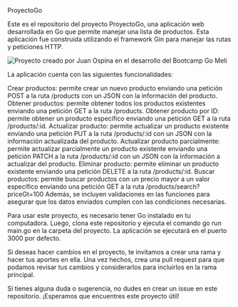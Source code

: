 ProyectoGo

Este es el repositorio del proyecto ProyectoGo, una aplicación web desarrollada en Go que permite manejar una lista de productos. Esta aplicación fue construida utilizando el framework Gin para manejar las rutas y peticiones HTTP.

![Proyecto creado por Juan Ospina en el desarrollo del Bootcamp Go Meli](/PicProfile.png)

La aplicación cuenta con las siguientes funcionalidades:

Crear productos: permite crear un nuevo producto enviando una petición POST a la ruta /products con un JSON con la información del producto.
Obtener productos: permite obtener todos los productos existentes enviando una petición GET a la ruta /products.
Obtener producto por ID: permite obtener un producto específico enviando una petición GET a la ruta /products/:id.
Actualizar producto: permite actualizar un producto existente enviando una petición PUT a la ruta /products/:id con un JSON con la información actualizada del producto.
Actualizar producto parcialmente: permite actualizar parcialmente un producto existente enviando una petición PATCH a la ruta /products/:id con un JSON con la información a actualizar del producto.
Eliminar producto: permite eliminar un producto existente enviando una petición DELETE a la ruta /products/:id.
Buscar productos: permite buscar productos con un precio mayor a un valor específico enviando una petición GET a la ruta /products/search?priceGt=100
Además, se incluyen validaciones en las funciones para asegurar que los datos enviados cumplen con las condiciones necesarias.

Para usar este proyecto, es necesario tener Go instalado en tu computadora. Luego, clona este repositorio y ejecuta el comando go run main.go en la carpeta del proyecto. La aplicación se ejecutará en el puerto 3000 por defecto.

Si deseas hacer cambios en el proyecto, te invitamos a crear una rama y hacer tus aportes en ella. Una vez hechos, crea una pull request para que podamos revisar tus cambios y considerarlos para incluirlos en la rama principal.

Si tienes alguna duda o sugerencia, no dudes en crear un issue en este repositorio. ¡Esperamos que encuentres este proyecto útil!